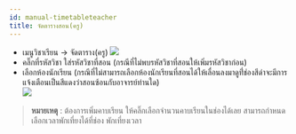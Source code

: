 ```yaml
---
id: manual-timetableteacher
title: จัดตารางสอน(ครู)
---
```

* เมนูวิชาเรียน -> จัดตาราง(ครู)
![](https://drive.google.com/thumbnail?id=189YDo9x7xD6RXEK07wIIs4nOfnivTmxM&sz=w1000-h640)
* คลิ๊กที่รหัสวิชา ใส่รหัสวิชาที่สอน (กรณีที่ไม่พบรหัสวิชาที่สอนให้เพิ่มรหัสวิชาก่อน)
* เลือกห้องนักเรียน (กรณีที่ไม่สามารถเลือกห้องนักเรียนที่สอนได้ให้เลื่อนลงมาดูที่่ช่องสีดำจะมีการแจ้งเตือนเป็นสีแดงว่าสอนซ้อนกับอาจารย์ท่านใด)   
![](https://drive.google.com/thumbnail?id=1al8_oaM59nio4koUAtKyixAF0346Dr1c&sz=w1000-h640)
> **หมายเหตุ** : ต้องการเพิ่มคาบเรียน ให้คลิ๊กเลือกจำนวนคาบเรียนในช่องได้เลย สามารถกำหนดเลือกเวลาพักเที่ยงได้ที่ช่อง พักเที่ยงเวลา